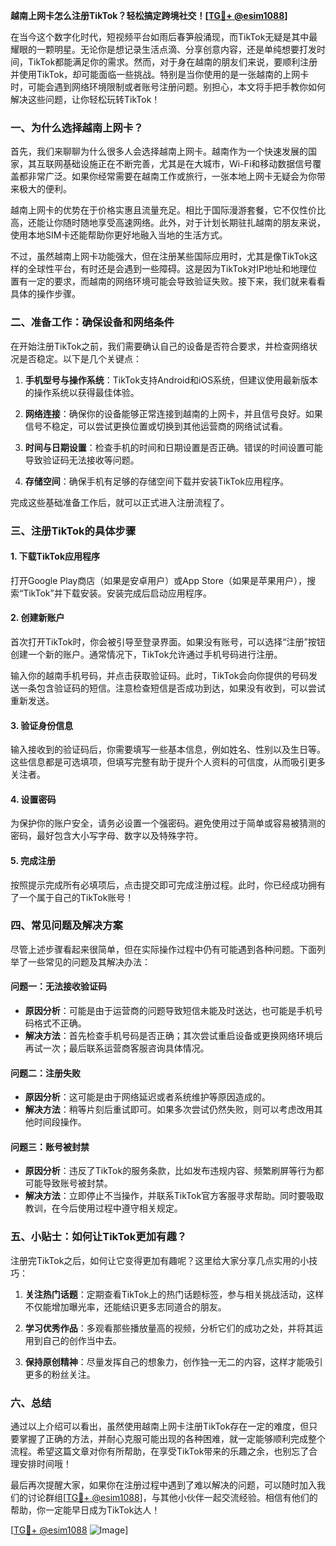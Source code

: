 **越南上网卡怎么注册TikTok？轻松搞定跨境社交！[[TG💪+ @esim1088](https://t.me/s/esim1088)]**

在当今这个数字化时代，短视频平台如雨后春笋般涌现，而TikTok无疑是其中最耀眼的一颗明星。无论你是想记录生活点滴、分享创意内容，还是单纯想要打发时间，TikTok都能满足你的需求。然而，对于身在越南的朋友们来说，要顺利注册并使用TikTok，却可能面临一些挑战。特别是当你使用的是一张越南的上网卡时，可能会遇到网络环境限制或者账号注册问题。别担心，本文将手把手教你如何解决这些问题，让你轻松玩转TikTok！

### 一、为什么选择越南上网卡？

首先，我们来聊聊为什么很多人会选择越南上网卡。越南作为一个快速发展的国家，其互联网基础设施正在不断完善，尤其是在大城市，Wi-Fi和移动数据信号覆盖都非常广泛。如果你经常需要在越南工作或旅行，一张本地上网卡无疑会为你带来极大的便利。

越南上网卡的优势在于价格实惠且流量充足。相比于国际漫游套餐，它不仅性价比高，还能让你随时随地享受高速网络。此外，对于计划长期驻扎越南的朋友来说，使用本地SIM卡还能帮助你更好地融入当地的生活方式。

不过，虽然越南上网卡功能强大，但在注册某些国际应用时，尤其是像TikTok这样的全球性平台，有时还是会遇到一些障碍。这是因为TikTok对IP地址和地理位置有一定的要求，而越南的网络环境可能会导致验证失败。接下来，我们就来看看具体的操作步骤。

### 二、准备工作：确保设备和网络条件

在开始注册TikTok之前，我们需要确认自己的设备是否符合要求，并检查网络状况是否稳定。以下是几个关键点：

1. **手机型号与操作系统**：TikTok支持Android和iOS系统，但建议使用最新版本的操作系统以获得最佳体验。
   
2. **网络连接**：确保你的设备能够正常连接到越南的上网卡，并且信号良好。如果信号不稳定，可以尝试更换位置或切换到其他运营商的网络试试看。

3. **时间与日期设置**：检查手机的时间和日期设置是否正确。错误的时间设置可能导致验证码无法接收等问题。

4. **存储空间**：确保手机有足够的存储空间下载并安装TikTok应用程序。

完成这些基础准备工作后，就可以正式进入注册流程了。

### 三、注册TikTok的具体步骤

#### 1. 下载TikTok应用程序

打开Google Play商店（如果是安卓用户）或App Store（如果是苹果用户），搜索“TikTok”并下载安装。安装完成后启动应用程序。

#### 2. 创建新账户

首次打开TikTok时，你会被引导至登录界面。如果没有账号，可以选择“注册”按钮创建一个新的账户。通常情况下，TikTok允许通过手机号码进行注册。

输入你的越南手机号码，并点击获取验证码。此时，TikTok会向你提供的号码发送一条包含验证码的短信。注意检查短信是否成功到达，如果没有收到，可以尝试重新发送。

#### 3. 验证身份信息

输入接收到的验证码后，你需要填写一些基本信息，例如姓名、性别以及生日等。这些信息都是可选填项，但填写完整有助于提升个人资料的可信度，从而吸引更多关注者。

#### 4. 设置密码

为保护你的账户安全，请务必设置一个强密码。避免使用过于简单或容易被猜测的密码，最好包含大小写字母、数字以及特殊字符。

#### 5. 完成注册

按照提示完成所有必填项后，点击提交即可完成注册过程。此时，你已经成功拥有了一个属于自己的TikTok账号！

### 四、常见问题及解决方案

尽管上述步骤看起来很简单，但在实际操作过程中仍有可能遇到各种问题。下面列举了一些常见的问题及其解决办法：

#### 问题一：无法接收验证码

- **原因分析**：可能是由于运营商的问题导致短信未能及时送达，也可能是手机号码格式不正确。
- **解决方法**：首先检查手机号码是否正确；其次尝试重启设备或更换网络环境后再试一次；最后联系运营商客服咨询具体情况。

#### 问题二：注册失败

- **原因分析**：这可能是由于网络延迟或者系统维护等原因造成的。
- **解决方法**：稍等片刻后重试即可。如果多次尝试仍然失败，则可以考虑改用其他时间段操作。

#### 问题三：账号被封禁

- **原因分析**：违反了TikTok的服务条款，比如发布违规内容、频繁刷屏等行为都可能导致账号被封禁。
- **解决方法**：立即停止不当操作，并联系TikTok官方客服寻求帮助。同时要吸取教训，在今后使用过程中遵守相关规定。

### 五、小贴士：如何让TikTok更加有趣？

注册完TikTok之后，如何让它变得更加有趣呢？这里给大家分享几点实用的小技巧：

1. **关注热门话题**：定期查看TikTok上的热门话题标签，参与相关挑战活动，这样不仅能增加曝光率，还能结识更多志同道合的朋友。
   
2. **学习优秀作品**：多观看那些播放量高的视频，分析它们的成功之处，并将其运用到自己的创作当中去。
   
3. **保持原创精神**：尽量发挥自己的想象力，创作独一无二的内容，这样才能吸引更多的粉丝关注。

### 六、总结

通过以上介绍可以看出，虽然使用越南上网卡注册TikTok存在一定的难度，但只要掌握了正确的方法，并耐心克服可能出现的各种困难，就一定能够顺利完成整个流程。希望这篇文章对你有所帮助，在享受TikTok带来的乐趣之余，也别忘了合理安排时间哦！

最后再次提醒大家，如果你在注册过程中遇到了难以解决的问题，可以随时加入我们的讨论群组[[TG💪+ @esim1088](https://t.me/s/esim1088)]，与其他小伙伴一起交流经验。相信有他们的帮助，你一定能早日成为TikTok达人！

[[TG💪+ @esim1088](https://t.me/s/esim1088) ![Image](https://i.postimg.cc/4NQfJmqS/Snipaste-2025-05-13-00-14-12.png)]